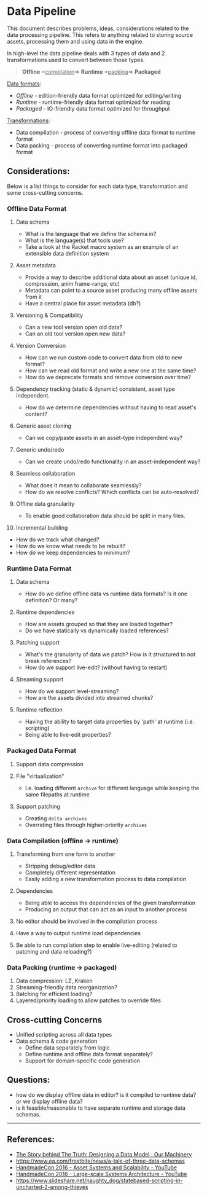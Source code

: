 # Data Pipeline

This document describes problems, ideas, considerations related to the data processing pipeline. This refers to anything related to storing source assets, processing them and using data in the engine. 

In high-level the data pipeline deals with 3 types of data and 2 transformations used to convert between those types.

> **Offline** =<u>compilation</u>=> **Runtime** =<u>packing</u>=> **Packaged**

<u>Data formats</u>:

- *Offline* - edition-friendly data format optimized for editing/writing
- *Runtime* - runtime-friendly data format optimized for reading
- *Packaged* - IO-friendly data format optimized for throughput

<u>Transformations</u>:

- Data compilation - process of converting offline data format to runtime format
- Data packing - process of converting runtime format into packaged format

## Considerations:

Below is a list things to consider for each data type, transformation and some cross-cutting concerns.

### Offline Data Format

1. Data schema

   - What is the language that we define the schema in?
   - What is the language(s) that tools use?
   - Take a look at the Racket macro system as an example of an extensible data definition system

2. Asset metadata

   - Provide a way to describe additional data about an asset (unique id, compression, anim frame-range, etc)
   - Metadata can point to a source asset producing many offline assets from it
   - Have a central place for asset metadata (db?)

3. Versioning & Compatibility

   - Can a new tool version open old data?
   - Can an old tool version open new data?

4. Version Conversion

   - How can we run custom code to convert data from old to new format?
   - How can we read old format and write a new one at the same time?
   - How do we deprecate formats and remove conversion over time?

5. Dependency tracking (static & dynamic) consistent, asset type independent.

   - How do we determine dependencies without having to read asset's content?

6. Generic asset cloning

   - Can we copy/paste assets in an asset-type independent way?

7. Generic undo/redo

   - Can we create undo/redo functionality in an asset-independent way?

8. Seamless collaboration

   - What does it mean to collaborate seamlessly?
   - How do we resolve conflicts? Which conflicts can be auto-resolved?

9. Offline data granularity

   - To enable good collaboration data should be split in many files.

10. Incremental building

   - How do we track what changed?
   - How do we know what needs to be rebuilt?
   - How do we keep dependencies to minimum?

### Runtime Data Format

1. Data schema

   - How do we define offline data vs runtime data formats? Is it one definition? Or many?

2. Runtime dependencies

   - How are assets grouped so that they are loaded together?
   - Do we have statically vs dynamically loaded references?

3. Patching support

   - What's the granularity of data we patch? How is it structured to not break references?
   - How do we support live-edit? (without having to restart)

4. Streaming support

   - How do we support level-streaming?
   - How are the assets divided into streamed chunks?

5. Runtime reflection

   - Having the ability to target data properties by 'path' at runtime (i.e. scripting)
   - Being able to live-edit properties?

### Packaged Data Format

1. Support data compression
2. File "virtualization"

   - I.e. loading different `archive` for different language while keeping the same filepaths at runtime

3. Support patching

   - Creating `delta archives`
   - Overriding files through higher-priority `archives`

### Data Compilation (offline -> runtime)

1. Transforming from one form to another

   - Stripping debug/editor data
   - Completely different representation 
   - Easily adding a new transformation process to data compilation

2. Dependencies

   - Being able to access the dependencies of the given transformation
   - Producing an output that can act as an input to another process

3. No editor should be involved in the compilation process

4. Have a way to output runtime load dependencies

5. Be able to run compilation step to enable live-editing (related to patching and data reloading?)

### Data Packing (runtime -> packaged)

1. Data compression: LZ, Kraken
2. Streaming-friendly data reorganization?
3. Batching for efficient loading?
4. Layered/priority loading to allow patches to override files

## Cross-cutting Concerns

- Unified scripting across all data types
- Data schema & code generation
  - Define data separately from logic
  - Define runtime and offline data format separately?
  - Support for domain-specific code generation

## Questions:

- how do we display offline data in editor? is it compiled to runtime data? or we display offline data?
- is it feasible/reasonable to have separate runtime and storage data schemas.





------



## References:
- [The Story behind The Truth: Designing a Data Model · Our Machinery](https://ourmachinery.com/post/the-story-behind-the-truth-designing-a-data-model/)
- https://www.ea.com/frostbite/news/a-tale-of-three-data-schemas
- [HandmadeCon 2016 - Asset Systems and Scalability - YouTube](https://www.youtube.com/watch?v=7KXVox0-7lU)
- [HandmadeCon 2016 - Large-scale Systems Architecture - YouTube](https://www.youtube.com/watch?v=gpINOFQ32o0)
- https://www.slideshare.net/naughty_dog/statebased-scripting-in-uncharted-2-among-thieves



